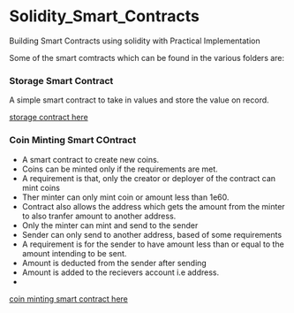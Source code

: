 # Solidity_Smart_Contracts
Building Smart Contracts using solidity with Practical Implementation

Some of the smart comtracts which can be found in the various folders are:

### Storage Smart Contract

A simple smart contract to take in values and store the value on record.

[storage contract here](https://github.com/Tobi-DataDetective/Solidity_Smart_Contracts/tree/main/Storage_Smart_Contact)

### Coin Minting Smart COntract
* A smart contract to create new coins.
* Coins can be minted only if the requirements are met.
* A requirement is that, only the creator or deployer of the contract can mint coins
* Ther minter can only mint coin or amount less than 1e60.
* Contract also allows the address which gets the amount from the minter to also tranfer amount to another address.
* Only the minter can mint and send to the sender
* Sender can only send to another address, based of some requirements
* A requirement is for the sender to have amount less than or equal to the amount intending to be sent.
* Amount is deducted from the sender after sending
* Amount is added to the recievers account i.e address.
* 
[coin minting smart contract here]()
